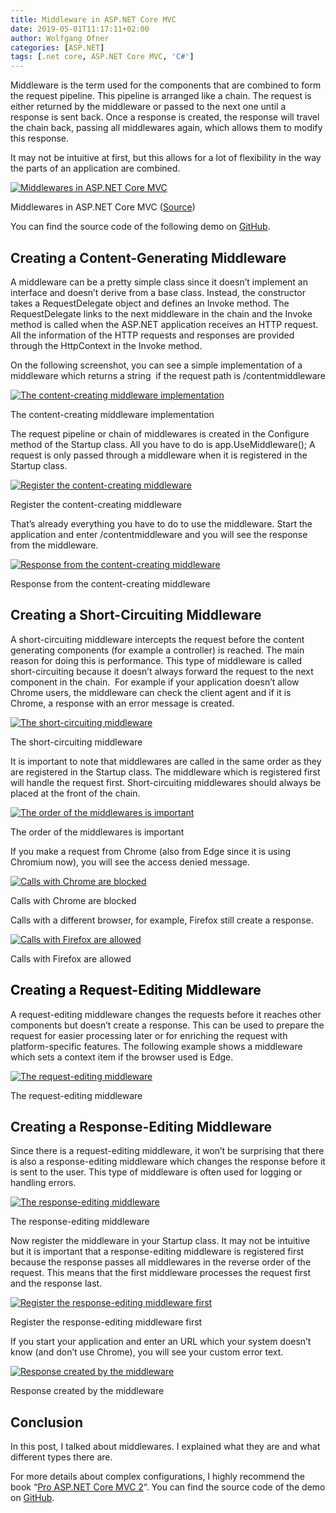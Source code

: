 ```yaml
---
title: Middleware in ASP.NET Core MVC
date: 2019-05-01T11:17:11+02:00
author: Wolfgang Ofner
categories: [ASP.NET]
tags: [.net core, ASP.NET Core MVC, 'C#']
---
```

Middleware is the term used for the components that are combined to form the request pipeline. This pipeline is arranged like a chain. The request is either returned by the middleware or passed to the next one until a response is sent back. Once a response is created, the response will travel the chain back, passing all middlewares again, which allows them to modify this response.

It may not be intuitive at first, but this allows for a lot of flexibility in the way the parts of an application are combined.

<div class="col-12 col-sm-10 aligncenter">
  <a href="/assets/img/posts/2019/04/Middlewares-in-ASP.NET-Core-MVC.jpg"><img loading="lazy" src="/assets/img/posts/2019/04/Middlewares-in-ASP.NET-Core-MVC.jpg" alt="Middlewares in ASP.NET Core MVC" /></a>
  
  <p>
    Middlewares in ASP.NET Core MVC (<a href="https://docs.microsoft.com/en-us/aspnet/core/fundamentals/middleware/?view=aspnetcore-2.2">Source</a>)
  </p>
</div>

You can find the source code of the following demo on <a href="https://github.com/WolfgangOfner/MVC-Core-Middleware" target="_blank" rel="noopener noreferrer">GitHub</a>.

## Creating a Content-Generating Middleware

A middleware can be a pretty simple class since it doesn&#8217;t implement an interface and doesn&#8217;t derive from a base class. Instead, the constructor takes a RequestDelegate object and defines an Invoke method. The RequestDelegate links to the next middleware in the chain and the Invoke method is called when the ASP.NET application receives an HTTP request. All the information of the HTTP requests and responses are provided through the HttpContext in the Invoke method.

On the following screenshot, you can see a simple implementation of a middleware which returns a string  if the request path is /contentmiddleware

<div class="col-12 col-sm-10 aligncenter">
  <a href="/assets/img/posts/2019/04/The-content-creating-middleware-implementation.jpg"><img loading="lazy" src="/assets/img/posts/2019/04/The-content-creating-middleware-implementation.jpg" alt="The content-creating middleware implementation" /></a>
  
  <p>
    The content-creating middleware implementation
  </p>
</div>

The request pipeline or chain of middlewares is created in the Configure method of the Startup class. All you have to do is app.UseMiddleware<MyMiddleware>(); A request is only passed through a middleware when it is registered in the Startup class.

<div class="col-12 col-sm-10 aligncenter">
  <a href="/assets/img/posts/2019/04/Register-the-content-creating-middleware.jpg"><img loading="lazy" src="/assets/img/posts/2019/04/Register-the-content-creating-middleware.jpg" alt="Register the content-creating middleware" /></a>
  
  <p>
    Register the content-creating middleware
  </p>
</div>

That&#8217;s already everything you have to do to use the middleware. Start the application and enter /contentmiddleware and you will see the response from the middleware.

<div class="col-12 col-sm-10 aligncenter">
  <a href="/assets/img/posts/2019/04/Response-from-the-content-creating-middleware.jpg"><img loading="lazy" src="/assets/img/posts/2019/04/Response-from-the-content-creating-middleware.jpg" alt="Response from the content-creating middleware" /></a>
  
  <p>
    Response from the content-creating middleware
  </p>
</div>

## Creating a Short-Circuiting Middleware

A short-circuiting middleware intercepts the request before the content generating components (for example a controller) is reached. The main reason for doing this is performance. This type of middleware is called short-circuiting because it doesn&#8217;t always forward the request to the next component in the chain.  For example if your application doesn&#8217;t allow Chrome users, the middleware can check the client agent and if it is Chrome, a response with an error message is created.

<div class="col-12 col-sm-10 aligncenter">
  <a href="/assets/img/posts/2019/04/The-short-circuiting-middleware.jpg"><img loading="lazy" src="/assets/img/posts/2019/04/The-short-circuiting-middleware.jpg" alt="The short-circuiting middleware" /></a>
  
  <p>
    The short-circuiting middleware
  </p>
</div>

It is important to note that middlewares are called in the same order as they are registered in the Startup class. The middleware which is registered first will handle the request first. Short-circuiting middlewares should always be placed at the front of the chain.

<div class="col-12 col-sm-10 aligncenter">
  <a href="/assets/img/posts/2019/04/The-order-of-the-middlewares-is-important.jpg"><img loading="lazy" src="/assets/img/posts/2019/04/The-order-of-the-middlewares-is-important.jpg" alt="The order of the middlewares is important" /></a>
  
  <p>
    The order of the middlewares is important
  </p>
</div>

If you make a request from Chrome (also from Edge since it is using Chromium now), you will see the access denied message.

<div class="col-12 col-sm-10 aligncenter">
  <a href="/assets/img/posts/2019/04/Calls-with-Chrome-are-blocked.jpg"><img loading="lazy" src="/assets/img/posts/2019/04/Calls-with-Chrome-are-blocked.jpg" alt="Calls with Chrome are blocked" /></a>
  
  <p>
    Calls with Chrome are blocked
  </p>
</div>

Calls with a different browser, for example, Firefox still create a response.

<div class="col-12 col-sm-10 aligncenter">
  <a href="/assets/img/posts/2019/04/Calls-with-Firefox-are-allowed.jpg"><img loading="lazy" src="/assets/img/posts/2019/04/Calls-with-Firefox-are-allowed.jpg" alt="Calls with Firefox are allowed" /></a>
  
  <p>
    Calls with Firefox are allowed
  </p>
</div>

## <span style="color: #000000;">Creating a Request-Editing Middleware</span>

A request-editing middleware changes the requests before it reaches other components but doesn&#8217;t create a response. This can be used to prepare the request for easier processing later or for enriching the request with platform-specific features. The following example shows a middleware which sets a context item if the browser used is Edge.

<div class="col-12 col-sm-10 aligncenter">
  <a href="/assets/img/posts/2019/04/The-request-editing-middleware.jpg"><img loading="lazy" src="/assets/img/posts/2019/04/The-request-editing-middleware.jpg" alt="The request-editing middleware" /></a>
  
  <p>
    The request-editing middleware
  </p>
</div>

## Creating a Response-Editing Middleware

Since there is a request-editing middleware, it won&#8217;t be surprising that there is also a response-editing middleware which changes the response before it is sent to the user. This type of middleware is often used for logging or handling errors.

<div class="col-12 col-sm-10 aligncenter">
  <a href="/assets/img/posts/2019/04/The-response-editing-middleware.jpg"><img loading="lazy" src="/assets/img/posts/2019/04/The-response-editing-middleware.jpg" alt="The response-editing middleware" /></a>
  
  <p>
    The response-editing middleware
  </p>
</div>

Now register the middleware in your Startup class. It may not be intuitive but it is important that a response-editing middleware is registered first because the response passes all middlewares in the reverse order of the request. This means that the first middleware processes the request first and the response last.

<div class="col-12 col-sm-10 aligncenter">
  <a href="/assets/img/posts/2019/04/Register-the-response-editing-middleware-first.jpg"><img loading="lazy" src="/assets/img/posts/2019/04/Register-the-response-editing-middleware-first.jpg" alt="Register the response-editing middleware first" /></a>
  
  <p>
    Register the response-editing middleware first
  </p>
</div>

If you start your application and enter an URL which your system doesn&#8217;t know (and don&#8217;t use Chrome), you will see your custom error text.

<div class="col-12 col-sm-10 aligncenter">
  <a href="/assets/img/posts/2019/04/Response-created-by-the-middleware.jpg"><img loading="lazy" src="/assets/img/posts/2019/04/Response-created-by-the-middleware.jpg" alt="Response created by the middleware" /></a>
  
  <p>
    Response created by the middleware
  </p>
</div>

## Conclusion

In this post, I talked about middlewares. I explained what they are and what different types there are.

For more details about complex configurations, I highly recommend the book &#8220;<a href="https://www.amazon.com/Pro-ASP-NET-Core-MVC-2/dp/148423149X" target="_blank" rel="noopener noreferrer">Pro ASP.NET Core MVC 2</a>&#8220;. You can find the source code of the demo on <a href="https://github.com/WolfgangOfner/MVC-Core-Middleware" target="_blank" rel="noopener noreferrer">GitHub</a>.